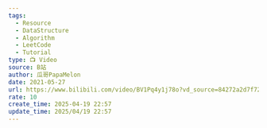 ```yaml
---
tags:
  - Resource
  - DataStructure
  - Algorithm
  - LeetCode
  - Tutorial
type: 📺 Video
source: B站
author: 瓜哥PapaMelon
date: 2021-05-27
url: https://www.bilibili.com/video/BV1Pq4y1j78o?vd_source=84272a2d7f72158b38778819be5bc6ad
rate: 10
create_time: 2025-04-19 22:57
update_time: 2025/04/19 22:57
---
```


